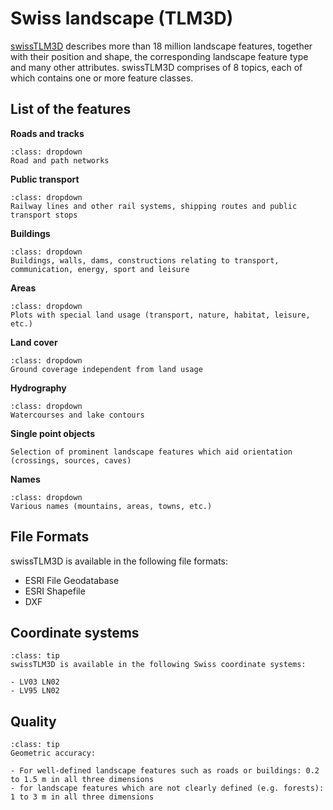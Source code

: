 # Swiss landscape (TLM3D)

[swissTLM3D](https://shop.swisstopo.admin.ch/en/products/landscape/tlm3D) describes more than 18 million landscape features, together with their position and shape, the corresponding landscape feature type and many other attributes. swissTLM3D comprises of 8 topics, each of which contains one or more feature classes.

## List of the features

**Roads and tracks**

```{note}
:class: dropdown
Road and path networks
```

**Public transport**

```{note}
:class: dropdown
Railway lines and other rail systems, shipping routes and public transport stops
```

**Buildings**

```{note}
:class: dropdown
Buildings, walls, dams, constructions relating to transport, communication, energy, sport and leisure
```

**Areas**

```{note}
:class: dropdown
Plots with special land usage (transport, nature, habitat, leisure, etc.)
```

**Land cover**

```{note}
:class: dropdown
Ground coverage independent from land usage
```

**Hydrography**

```{note}
:class: dropdown
Watercourses and lake contours
```

**Single point objects**

```{note}
Selection of prominent landscape features which aid orientation (crossings, sources, caves)
```

**Names**

```{note}
:class: dropdown
Various names (mountains, areas, towns, etc.)
```

## File Formats

swissTLM3D is available in the following file formats:

- ESRI File Geodatabase
- ESRI Shapefile
- DXF

## Coordinate systems

```{admonition} important
:class: tip
swissTLM3D is available in the following Swiss coordinate systems:

- LV03 LN02
- LV95 LN02  

```

## Quality

```{admonition} important
:class: tip
Geometric accuracy:

- For well-defined landscape features such as roads or buildings: 0.2 to 1.5 m in all three dimensions
- for landscape features which are not clearly defined (e.g. forests): 1 to 3 m in all three dimensions

```

     
    



